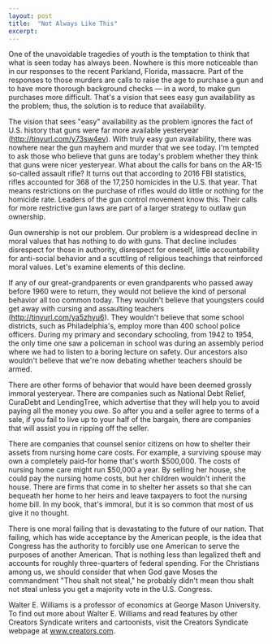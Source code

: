 ```yaml
---
layout: post
title:  "Not Always Like This"
excerpt:
---
```




One of the unavoidable tragedies of youth is the temptation to think that what is seen today has always been. Nowhere is this more noticeable than in our responses to the recent Parkland, Florida, massacre. Part of the responses to those murders are calls to raise the age to purchase a gun and to have more thorough background checks — in a word, to make gun purchases more difficult. That's a vision that sees easy gun availability as the problem; thus, the solution is to reduce that availability.

The vision that sees "easy" availability as the problem ignores the fact of U.S. history that guns were far more available yesteryear (http://tinyurl.com/y73sw4ev). With truly easy gun availability, there was nowhere near the gun mayhem and murder that we see today. I'm tempted to ask those who believe that guns are today's problem whether they think that guns were nicer yesteryear. What about the calls for bans on the AR-15 so-called assault rifle? It turns out that according to 2016 FBI statistics, rifles accounted for 368 of the 17,250 homicides in the U.S. that year. That means restrictions on the purchase of rifles would do little or nothing for the homicide rate. Leaders of the gun control movement know this. Their calls for more restrictive gun laws are part of a larger strategy to outlaw gun ownership.

Gun ownership is not our problem. Our problem is a widespread decline in moral values that has nothing to do with guns. That decline includes disrespect for those in authority, disrespect for oneself, little accountability for anti-social behavior and a scuttling of religious teachings that reinforced moral values. Let's examine elements of this decline.

If any of our great-grandparents or even grandparents who passed away before 1960 were to return, they would not believe the kind of personal behavior all too common today. They wouldn't believe that youngsters could get away with cursing and assaulting teachers (http://tinyurl.com/ya5zhyu6). They wouldn't believe that some school districts, such as Philadelphia's, employ more than 400 school police officers. During my primary and secondary schooling, from 1942 to 1954, the only time one saw a policeman in school was during an assembly period where we had to listen to a boring lecture on safety. Our ancestors also wouldn't believe that we're now debating whether teachers should be armed.

There are other forms of behavior that would have been deemed grossly immoral yesteryear. There are companies such as National Debt Relief, CuraDebt and LendingTree, which advertise that they will help you to avoid paying all the money you owe. So after you and a seller agree to terms of a sale, if you fail to live up to your half of the bargain, there are companies that will assist you in ripping off the seller.



There are companies that counsel senior citizens on how to shelter their assets from nursing home care costs. For example, a surviving spouse may own a completely paid-for home that's worth $500,000. The costs of nursing home care might run $50,000 a year. By selling her house, she could pay the nursing home costs, but her children wouldn't inherit the house. There are firms that come in to shelter her assets so that she can bequeath her home to her heirs and leave taxpayers to foot the nursing home bill. In my book, that's immoral, but it is so common that most of us give it no thought.

There is one moral failing that is devastating to the future of our nation. That failing, which has wide acceptance by the American people, is the idea that Congress has the authority to forcibly use one American to serve the purposes of another American. That is nothing less than legalized theft and accounts for roughly three-quarters of federal spending. For the Christians among us, we should consider that when God gave Moses the commandment "Thou shalt not steal," he probably didn't mean thou shalt not steal unless you get a majority vote in the U.S. Congress.

Walter E. Williams is a professor of economics at George Mason University. To find out more about Walter E. Williams and read features by other Creators Syndicate writers and cartoonists, visit the Creators Syndicate webpage at www.creators.com.
